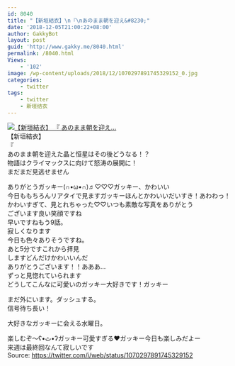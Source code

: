 ```yaml
---
id: 8040
title: "【新垣結衣】\n『\nあのまま朝を迎え&#8230;"
date: '2018-12-05T21:00:22+08:00'
author: GakkyBot
layout: post
guid: 'http://www.gakky.me/8040.html'
permalink: /8040.html
Views:
    - '102'
image: /wp-content/uploads/2018/12/1070297891745329152_0.jpg
categories:
    - twitter
tags:
    - twitter
    - 新垣结衣
---
```


[![【新垣結衣】
『
あのまま朝を迎え...](http://www.yui-aragaki.org/wp-content/uploads/2018/12/1070297891745329152_0.jpg)](http://www.yui-aragaki.org/wp-content/uploads/2018/12/1070297891745329152_0.jpg)  
【新垣結衣】  
『  
あのまま朝を迎えた晶と恒星はその後どうなる！？  
物語はクライマックスに向けて怒涛の展開に！  
まだまだ見逃せません

ありがとうガッキー(∩•ω•∩)♬♡♡♡ガッキー、かわいい  
今日ももちろんリアタイで見ますガッキーほんとかわいいだいすき！あわわっ！かわいすぎて、見とれちゃった♡♡いつも素敵な写真をありがとう  
ございます良い笑顔ですね  
早いですねもう9話。  
寂しくなります  
今日も色々ありそうですね。  
あと5分ですこれから拝見  
しますどんだけかわいいんだ  
ありがとうございます！！あああ…  
ずっと見惚れていられます  
どうしてこんなに可愛いのガッキー大好きです！ガッキー

まだ外にいます。ダッシュする。  
信号待ち長い！

大好きなガッキーに会える水曜日。

楽しむぞ〜ʕ•ٹ•ʔガッキー可愛すぎる❤︎ガッキー今日も楽しみだよー  
来週は最終回なんて寂しいです  
Source: <https://twitter.com/i/web/status/1070297891745329152>